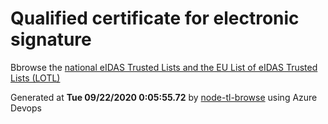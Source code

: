 # Qualified certificate for electronic signature 
 Bbrowse the [national eIDAS Trusted Lists and the EU List of eIDAS Trusted Lists (LOTL)](https://webgate.ec.europa.eu/tl-browser/#/) 
 
 
Generated at **Tue 09/22/2020  0:05:55.72** by [node-tl-browse](https://github.com/ymedlop/node-tl-browser) using Azure Devops 
